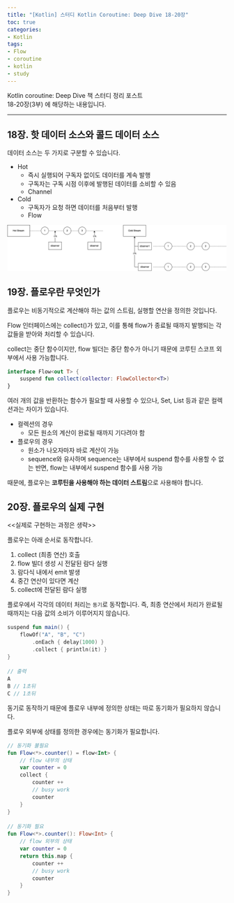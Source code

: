 ```yaml
---
title: "[Kotlin] 스터디 Kotlin Coroutine: Deep Dive 18-20장"
toc: true
categories:
- Kotlin
tags:
- Flow
- coroutine
- kotlin
- study
---
```


<div class='notice'>
Kotlin coroutine: Deep Dive 책 스터디 정리 포스트<br>
18-20장(3부) 에 해당하는 내용입니다. <br>
</div>

---

## 18장. 핫 데이터 소스와 콜드 데이터 소스

데이터 소스는 두 가지로 구분할 수 있습니다.

- Hot
    - 즉시 실행되어 구독자 없이도 데이터를 계속 발행
    - 구독자는 구독 시점 이후에 발행된 데이터를 소비할 수 있음
    - Channel
- Cold
    - 구독자가 요청 하면 데이터를 처음부터 발행
    - Flow

<div align='center'>
<img src='/assets/images/2024-03-21/stream.png'/>
</div>

## 19장. 플로우란 무엇인가

플로우는 비동기적으로 계산해야 하는 값의 스트림, 실행할 연산을 정의한 것입니다.

Flow 인터페이스에는 collect()가 있고, 이를 통해 flow가 종료될 때까지 발행되는 각 값들을 받아와 처리할 수 있습니다. 

collect는 중단 함수이지만, flow 빌더는 중단 함수가 아니기 때문에 코루틴 스코프 외부에서 사용 가능합니다.

```kotlin
interface Flow<out T> {
	suspend fun collect(collector: FlowCollector<T>)
}
```

여러 개의 값을 반환하는 함수가 필요할 때 사용할 수 있으나, Set, List 등과 같은 컬렉션과는 차이가 있습니다.

- 컬렉션의 경우
    - 모든 원소의 계산이 완료될 때까지 기다려야 함
- 플로우의 경우
    - 원소가 나오자마자 바로 계산이 가능
    - sequence와 유사하며 sequence는 내부에서 suspend 함수를 사용할 수 없는 반면, flow는 내부에서 suspend 함수를 사용 가능

때문에, 플로우는 **코루틴을 사용해야 하는 데이터 스트림**으로 사용해야 합니다.

## 20장. 플로우의 실제 구현

<<실제로 구현하는 과정은 생략>>

플로우는 아래 순서로 동작합니다.

1. collect (최종 연산) 호출
2. flow 빌더 생성 시 전달된 람다 실행
3. 람다식 내에서 emit 발생
4. 중간 연산이 있다면 계산
5. collect에 전달된 람다 실행

플로우에서 각각의 데이터 처리는 `동기`로 동작합니다. 즉, 최종 연산에서 처리가 완료될 때까지는 다음 값의 소비가 이루어지지 않습니다. 

```kotlin
suspend fun main() {
	flowOf("A", "B", "C")
		.onEach { delay(1000) }
		.collect { println(it) }
}

// 출력
A
B // 1초뒤
C // 1초뒤
```

동기로 동작하기 때문에 플로우 내부에 정의한 상태는 따로 동기화가 필요하지 않습니다.

플로우 외부에 상태를 정의한 경우에는 동기화가 필요합니다.

```kotlin
// 동기화 불필요
fun Flow<*>.counter() = flow<Int> {
	// flow 내부의 상태
	var counter = 0
	collect {
		counter ++
		// busy work
		counter
	}
}

// 동기화 필요
fun Flow<*>.counter(): Flow<Int> {
	// flow 외부의 상태
	var counter = 0
	return this.map {
		counter ++
		// busy work
		counter
	}
}
```
